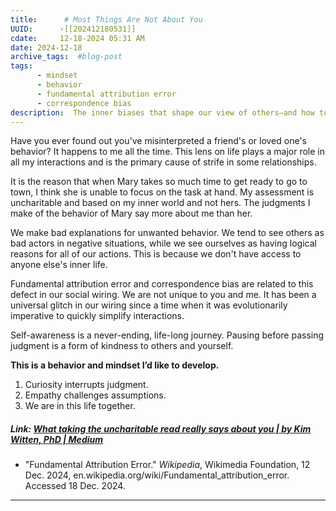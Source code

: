 ```yaml
---
title:      # Most Things Are Not About You 
UUID:      ›[[202412180531]] 
cdate:     12-18-2024 05:31 AM
date: 2024-12-18
archive_tags:  #blog-post 
tags:       
      - mindset
      - behavior
      - fundamental attribution error
      - correspondence bias
description:  The inner biases that shape our view of others—and how to reframe them.
---
```

Have you ever found out you've misinterpreted a friend's or loved one's behavior? It happens to me all the time. This lens on life plays a major role in all my interactions and is the primary cause of strife in some relationships.

It is the reason that when Mary takes so much time to get ready to go to town, I think she is unable to focus on the task at hand. My assessment is uncharitable and based on my inner world and not hers. The judgments I make of the behavior of Mary say more about me than her.  

We make bad explanations for unwanted behavior. We tend to see others as bad actors in negative situations, while we see ourselves as having logical reasons for all of our actions. This is because we don't have access to anyone else's inner life. 

Fundamental attribution error and correspondence bias are related to this defect in our social wiring. We are not unique to you and me. It has been a universal glitch in our wiring since a time when it was evolutionarily imperative to quickly simplify interactions.

Self-awareness is a never-ending, life-long journey. Pausing before passing judgment is a form of kindness to others and yourself. 

**This is a behavior and mindset I’d like to develop.** 
1. Curiosity interrupts judgment.
2. Empathy challenges assumptions.
3. We are in this life together.

##### Link: [What taking the uncharitable read really says about you | by Kim Witten, PhD | Medium](https://medium.com/@KimWitten/an-uncharitable-read-18574adcc727)

- "Fundamental Attribution Error." *Wikipedia*, Wikimedia Foundation, 12 Dec. 2024, en.wikipedia.org/wiki/Fundamental_attribution_error. Accessed 18 Dec. 2024.

----------------------------------
<!--
## See Also
- Correspondence Biases [[201912201514]]
- Debiasing [[201912011039]]
- Fundamental attribution error [[201905140815]]



## References
- https://chatgpt.com/share/6762d923-5414-8000-bee7-7cf02aecc904
-->

